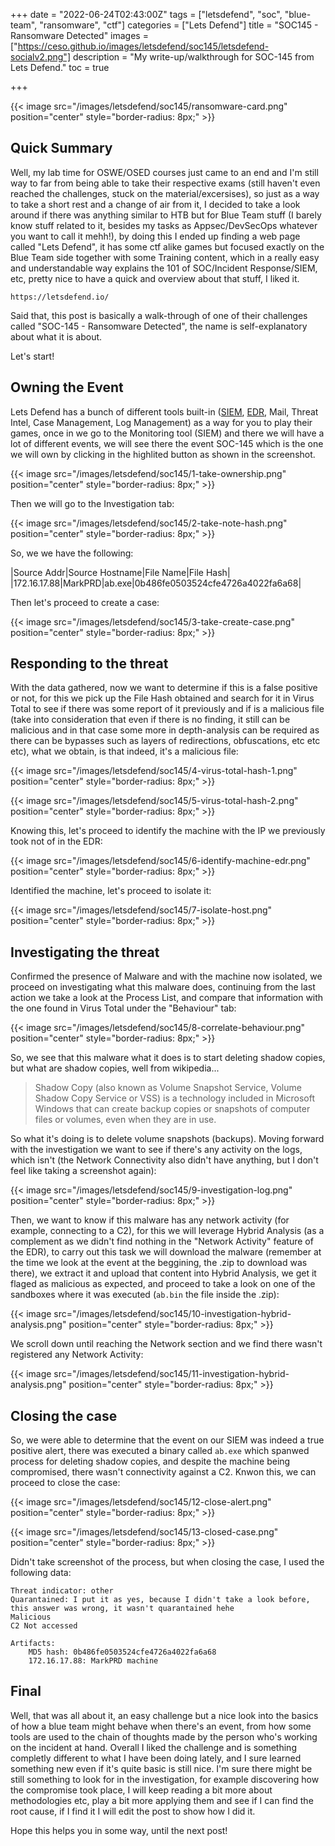 +++
date = "2022-06-24T02:43:00Z"
tags = ["letsdefend", "soc", "blue-team", "ransomware", "ctf"]
categories = ["Lets Defend"]
title = "SOC145 - Ransomware Detected"
images = ["https://ceso.github.io/images/letsdefend/soc145/letsdefend-socialv2.png"]
description = "My write-up/walkthrough for SOC-145 from Lets Defend."
toc = true

+++

{{< image src="/images/letsdefend/soc145/ransomware-card.png" position="center" style="border-radius: 8px;" >}}

## Quick Summary

Well, my lab time for OSWE/OSED courses just came to an end and I'm still way to far from being able to take their respective exams (still haven't even reached the challenges, stuck on the material/excersises), so just as a way to take a short rest and a change of air from it, I decided to take a look around if there was anything similar to HTB but for Blue Team stuff (I barely know stuff related to it, besides my tasks as Appsec/DevSecOps whatever you want to call it mehh!), by doing this I ended up finding a web page called "Lets Defend", it has some ctf alike games but focused exactly on the Blue Team side together with some Training content, which in a really easy and understandable way explains the 101 of SOC/Incident Response/SIEM, etc, pretty nice to have a quick and overview about that stuff, I liked it. 

```console
https://letsdefend.io/
```

Said that, this post is basically a walk-through of one of their challenges called "SOC-145 - Ransomware Detected", the name is self-explanatory about what it is about.

Let's start!

## Owning the Event

Lets Defend has a bunch of different tools built-in ([SIEM](https://en.wikipedia.org/wiki/Security_information_and_event_management), [EDR](https://en.wikipedia.org/wiki/Endpoint_detection_and_response), Mail, Threat Intel, Case Management, Log Management) as a way for you to play their games, once in we go to the Monitoring tool (SIEM) and there we will have a lot of different events, we will see there the event SOC-145 which is the one we will own by clicking in the highlited button as shown in the screenshot.

{{< image src="/images/letsdefend/soc145/1-take-ownership.png" position="center" style="border-radius: 8px;" >}}

Then we will go to the Investigation tab:

{{< image src="/images/letsdefend/soc145/2-take-note-hash.png" position="center" style="border-radius: 8px;" >}}

So, we we have the following:

|Source Addr|Source Hostname|File Name|File Hash|
|172.16.17.88|MarkPRD|ab.exe|0b486fe0503524cfe4726a4022fa6a68|

Then let's proceed to create a case:

{{< image src="/images/letsdefend/soc145/3-take-create-case.png" position="center" style="border-radius: 8px;" >}}


## Responding to the threat

With the data gathered, now we want to determine if this is a false positive or not, for this we pick up the File Hash obtained and search for it in Virus Total to see if there was some report of it previously and if is a malicious file (take into consideration that even if there is no finding, it still can be malicious and in that case some more in depth-analysis can be required as there can be bypasses such as layers of redirections, obfuscations, etc etc etc), what we obtain, is that indeed, it's a malicious file:

{{< image src="/images/letsdefend/soc145/4-virus-total-hash-1.png" position="center" style="border-radius: 8px;" >}}

{{< image src="/images/letsdefend/soc145/5-virus-total-hash-2.png" position="center" style="border-radius: 8px;" >}}

Knowing this, let's proceed to identify the machine with the IP we previously took not of in the EDR:

{{< image src="/images/letsdefend/soc145/6-identify-machine-edr.png" position="center" style="border-radius: 8px;" >}}

Identified the machine, let's proceed to isolate it:

{{< image src="/images/letsdefend/soc145/7-isolate-host.png" position="center" style="border-radius: 8px;" >}}

## Investigating the threat

Confirmed the presence of Malware and with the machine now isolated, we proceed on investigating what this malware does, continuing from the last action we take a look at the Process List, and compare that information with the one found in Virus Total under the "Behaviour" tab:

{{< image src="/images/letsdefend/soc145/8-correlate-behaviour.png" position="center" style="border-radius: 8px;" >}}

So, we see that this malware what it does is to start deleting shadow copies, but what are shadow copies, well from wikipedia...

> Shadow Copy (also known as Volume Snapshot Service, Volume Shadow Copy Service or VSS) is a technology included in Microsoft Windows that can create backup copies or snapshots of computer files or volumes, even when they are in use.

So what it's doing is to delete volume snapshots (backups). Moving forward with the investigation we want to see if there's any activity on the logs, which isn't (the Network Connectivity also didn't have anything, but I don't feel like taking a screenshot again):

{{< image src="/images/letsdefend/soc145/9-investigation-log.png" position="center" style="border-radius: 8px;" >}}

Then, we want to know if this malware has any network activity (for example, connecting to a C2), for this we will leverage Hybrid Analysis (as a complement as we didn't find nothing in the "Network Activity" feature of the EDR), to carry out this task we will download the malware (remember at the time we look at the event at the beggining, the .zip to download was there), we extract it and upload that content into Hybrid Analysis, we get it flaged as malicious as expected, and proceed to take a look on one of the sandboxes where it was executed (`ab.bin` the file inside the .zip):

{{< image src="/images/letsdefend/soc145/10-investigation-hybrid-analysis.png" position="center" style="border-radius: 8px;" >}}

We scroll down until reaching the Network section and we find there wasn't registered any Network Activity:

{{< image src="/images/letsdefend/soc145/11-investigation-hybrid-analysis.png" position="center" style="border-radius: 8px;" >}}

## Closing the case

So, we were able to determine that the event on our SIEM was indeed a true positive alert, there was executed a binary called `ab.exe` which spanwed process for deleting shadow copies, and despite the machine being compromised, there wasn't connectivity against a C2.
Knwon this, we can proceed to close the case:

{{< image src="/images/letsdefend/soc145/12-close-alert.png" position="center" style="border-radius: 8px;" >}}

{{< image src="/images/letsdefend/soc145/13-closed-case.png" position="center" style="border-radius: 8px;" >}}

Didn't take screenshot of the process, but when closing the case, I used the following data:

```console
Threat indicator: other
Quarantained: I put it as yes, because I didn't take a look before, this answer was wrong, it wasn't quarantained hehe
Malicious
C2 Not accessed

Artifacts:
    MD5 hash: 0b486fe0503524cfe4726a4022fa6a68
    172.16.17.88: MarkPRD machine
```

## Final

Well, that was all about it, an easy challenge but a nice look into the basics of how a blue team might behave when there's an event, from how some tools are used to the chain of thoughts made by the person who's working on the incident at hand.
Overall I liked the challenge and is something completly different to what I have been doing lately, and I sure learned something new even if it's quite basic is still nice.
I'm sure there might be still something to look for in the investigation, for example discovering how the compromise took place, I will keep reading a bit more about methodologies etc, play a bit more applying them and see if I can find the root cause, if I find it I will edit the post to show how I did it.

Hope this helps you in some way, until the next post!
